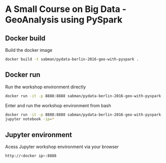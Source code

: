 # A Small Course on Big Data - GeoAnalysis using PySpark

## Docker build
Build the docker image
```sh
docker build -t sabman/pydata-berlin-2016-geo-with-pyspark .
```

## Docker run

Run the workshop environment directly
```sh
docker run -it -p 8888:8888 sabman/pydata-berlin-2016-geo-with-pyspark
```

Enter and run the workshop environment from bash
```sh
docker run -it -p 8888:8888 sabman/pydata-berlin-2016-geo-with-pyspark bash
jupyter notebook -ip=*
```

## Jupyter environment
Acess Jupyter workshop environment via your browser
```sh
http://<docker ip>:8888
```